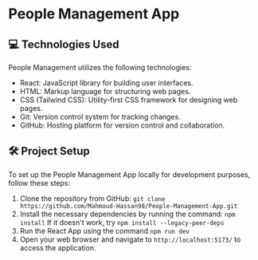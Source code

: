 # People Management App

## :computer: Technologies Used

People Management utilizes the following technologies:

- React: JavaScript library for building user interfaces.
- HTML: Markup language for structuring web pages.
- CSS (Tailwind CSS): Utility-first CSS framework for designing web pages.
- Git: Version control system for tracking changes.
- GitHub: Hosting platform for version control and collaboration.
  
## :hammer_and_wrench: Project Setup

To set up the People Management App locally for development purposes, follow these steps:

1. Clone the repository from GitHub: `git clone https://github.com/Mahmoud-Hassan98/People-Management-App.git`
2. Install the necessary dependencies by running the command: `npm install` If it doesn't work, try `npm install --legacy-peer-deps`
5. Run the React App using the command `npm run dev`
6. Open your web browser and navigate to `http://localhost:5173/` to access the application.
